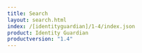 ```yaml
---
title: Search
layout: search.html
index: /[identityguardian]/1-4/index.json
product: Identity Guardian
productversion: "1.4"
---
```

